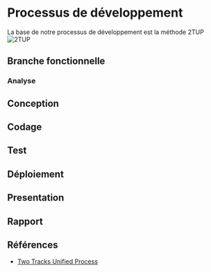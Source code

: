 # Processus de développement 

La base de notre processus de développement est la méthode 2TUP
![2TUP](./images/2tup.png)


## Branche fonctionnelle

### Analyse 

## Conception

## Codage

## Test

## Déploiement

## Presentation

## Rapport

## Références

- [Two Tracks Unified Process](https://fr.wikipedia.org/wiki/Two_Tracks_Unified_Process)